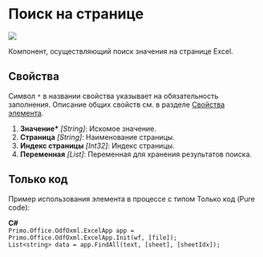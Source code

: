 # Поиск на странице

![](../../../resources/basic/myoffice/table/Cropped-PageSearch.png)

Компонент, осуществляющий поиск значения на странице Excel.

## Свойства
Символ `*` в названии свойства указывает на обязательность заполнения. Описание общих свойств см. в разделе [Свойства элемента](https://docs.primo-rpa.ru/primo-rpa/primo-studio/process/elements#svoistva-elementa).

1. **Значение\*** *[String]*: Искомое значение.
2. **Страница** *[String]*: Наименование страницы.
3. **Индекс страницы** *[Int32]*: Индекс страницы.
4. **Переменная** *[List<String>]*: Переменная для хранения результатов поиска.

## Только код
Пример использования элемента в процессе с типом Только код (Pure code):  

**C#**  
`Primo.Office.OdfOxml.ExcelApp app = Primo.Office.OdfOxml.ExcelApp.Init(wf, [file]);`  
`List<string> data = app.FindAll(text, [sheet], [sheetIdx]);`
